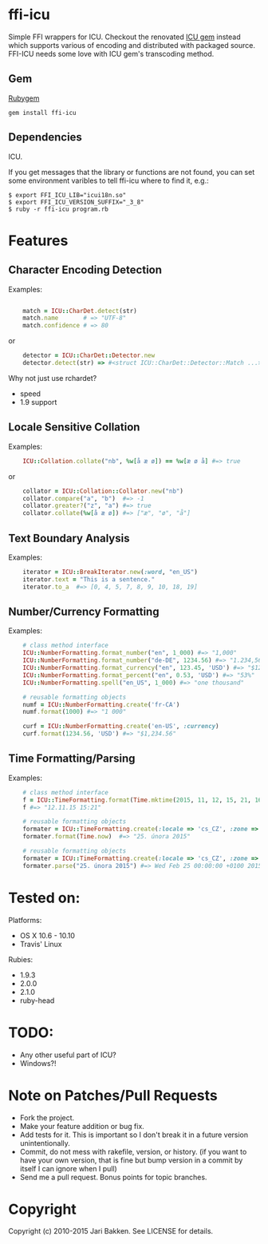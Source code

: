 ffi-icu
=======

Simple FFI wrappers for ICU. Checkout the renovated [ICU gem](https://github.com/fantasticfears/icu4r) instead which supports various of encoding and distributed with packaged source. FFI-ICU needs some love with ICU gem's transcoding method.

Gem
---

[Rubygem](http://rubygems.org/gems/ffi-icu "ffi-icu")

    gem install ffi-icu

Dependencies
------------

ICU.

If you get messages that the library or functions are not found, you can
set some environment varibles to tell ffi-icu where to find it, e.g.:

    $ export FFI_ICU_LIB="icui18n.so"
    $ export FFI_ICU_VERSION_SUFFIX="_3_8"
    $ ruby -r ffi-icu program.rb

Features
========

Character Encoding Detection
----------------------------

Examples:

```ruby

    match = ICU::CharDet.detect(str)
    match.name       # => "UTF-8"
    match.confidence # => 80
```

or

```ruby
    detector = ICU::CharDet::Detector.new
    detector.detect(str) => #<struct ICU::CharDet::Detector::Match ...>
```

Why not just use rchardet?

* speed
* 1.9 support

Locale Sensitive Collation
--------------------------

Examples:

```ruby
    ICU::Collation.collate("nb", %w[å æ ø]) == %w[æ ø å] #=> true
```

or

```ruby
    collator = ICU::Collation::Collator.new("nb")
    collator.compare("a", "b")  #=> -1
    collator.greater?("z", "a") #=> true
    collator.collate(%w[å æ ø]) #=> ["æ", "ø", "å"]
```

Text Boundary Analysis
----------------------

Examples:

```ruby
    iterator = ICU::BreakIterator.new(:word, "en_US")
    iterator.text = "This is a sentence."
    iterator.to_a  #=> [0, 4, 5, 7, 8, 9, 10, 18, 19]
```

Number/Currency Formatting
--------------------------

Examples:

```ruby
    # class method interface
    ICU::NumberFormatting.format_number("en", 1_000) #=> "1,000"
    ICU::NumberFormatting.format_number("de-DE", 1234.56) #=> "1.234,56"
    ICU::NumberFormatting.format_currency("en", 123.45, 'USD') #=> "$123.45"
    ICU::NumberFormatting.format_percent("en", 0.53, 'USD') #=> "53%"
    ICU::NumberFormatting.spell("en_US", 1_000) #=> "one thousand"

    # reusable formatting objects
    numf = ICU::NumberFormatting.create('fr-CA')
    numf.format(1000) #=> "1 000"

    curf = ICU::NumberFormatting.create('en-US', :currency)
    curf.format(1234.56, 'USD') #=> "$1,234.56"
```

Time Formatting/Parsing
--------------------------

Examples:

```ruby
    # class method interface
    f = ICU::TimeFormatting.format(Time.mktime(2015, 11, 12, 15, 21, 16), {:locale => 'cs_CZ', :zone => 'Europe/Prague', :date => :short, :time => :short})
    f #=> "12.11.15 15:21"

    # reusable formatting objects
    formater = ICU::TimeFormatting.create(:locale => 'cs_CZ', :zone => 'Europe/Prague', :date => :long , :time => :none)
    formater.format(Time.now)  #=> "25. února 2015"
```

```ruby
    # reusable formatting objects
    formater = ICU::TimeFormatting.create(:locale => 'cs_CZ', :zone => 'Europe/Prague', :date => :long , :time => :none)
    formater.parse("25. února 2015") #=> Wed Feb 25 00:00:00 +0100 2015
```

Tested on:
==========

Platforms:

* OS X 10.6 - 10.10
* Travis' Linux

Rubies:

* 1.9.3
* 2.0.0
* 2.1.0
* ruby-head

TODO:
=====

* Any other useful part of ICU? 
* Windows?!

Note on Patches/Pull Requests
=============================

* Fork the project.
* Make your feature addition or bug fix.
* Add tests for it. This is important so I don't break it in a
  future version unintentionally.
* Commit, do not mess with rakefile, version, or history.
  (if you want to have your own version, that is fine but bump version in a commit by itself I can ignore when I pull)
* Send me a pull request. Bonus points for topic branches.

Copyright
=========

Copyright (c) 2010-2015 Jari Bakken. See LICENSE for details.
